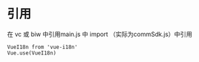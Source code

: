 # 引用

在 vc 或 biw 中引用main.js 中 import （实际为commSdk.js）中引用

```
VueI18n from 'vue-i18n'
Vue.use(VueI18n)
```



